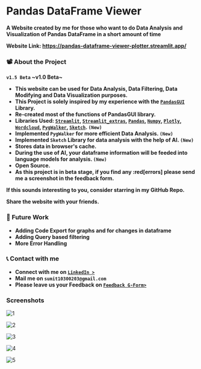 # Pandas DataFrame Viewer
**A Website created by me for those who want to do Data Analysis and Visualization of Pandas DataFrame in a short amount of time**

**Website Link: https://pandas-dataframe-viewer-plotter.streamlit.app/**

### :film_projector: About the Project
**`v1.5 Beta` ~v1.0 Beta~**

* **This website can be used for Data Analysis, Data Filtering, Data Modifying and Data Visualization purposes.**
* **This Project is solely inspired by my experience with the [`PandasGUI`]((https://github.com/adamerose/PandasGUI)) Library.**
* **Re-created most of the functions of PandasGUI library.**
* **Libraries Used: [`Streamlit`](https://streamlit.io/), [`Streamlit_extras`](https://extras.streamlit.app/), [`Pandas`](https://pandas.pydata.org/), [`Numpy`](https://numpy.org/), [`Plotly`](https://plotly.com/), [`Wordcloud`](https://amueller.github.io/word_cloud/), [`PygWalker`](https://github.com/Kanaries/pygwalker), [`Sketch`](https://github.com/approximatelabs/sketch). `(New)`**
* **Implemented `PygWalker` for more efficient Data Analysis. `(New)`**
* **Implemented `Sketch` Library for data analysis with the help of AI. `(New)`**
* **Stores data in browser's cache.**
* **During the use of AI, your dataframe information will be feeded into language models for analysis. `(New)`**
* **Open Source.**
* **As this project is in beta stage, if you find any :red[errors] please send me a screenshot in the feedback form.**

**If this sounds interesting to you, consider starring in my GitHub Repo.**

**Share the website with your friends.**

### 🔮 Future Work

* **Adding Code Export for graphs and for changes in dataframe**
* **Adding Query based filtering**
* **More Error Handling**

### 📞 Contact with me

* **Connect with me on [`LinkedIn >`](https://bit.ly/3DyD6cP)**            
* **Mail me on `sumit10300203@gmail.com`**
* **Please leave us your Feedback on [`Feedback G-Form>`](https://forms.gle/vzVN6h7FtwCn45hw6)**

### **Screenshots**

![1](https://github.com/sumit10300203/Pandas-DataFrame-Viewer/assets/66067910/53fb9d30-cb32-4aaa-87ff-1c91d1386751)

![2](https://github.com/sumit10300203/Pandas-DataFrame-Viewer/assets/66067910/469c5264-3c57-491a-afdb-c4f5128eda41)

![3](https://github.com/sumit10300203/Pandas-DataFrame-Viewer/assets/66067910/c9264584-ed75-4b54-a409-7d22c7b313c8)

![4](https://github.com/sumit10300203/Pandas-DataFrame-Viewer/assets/66067910/7baa4c09-18d4-4aa5-8dcb-08c454d1c83e)

![5](https://github.com/sumit10300203/Pandas-DataFrame-Viewer/assets/66067910/048c6f4a-d52b-4c0f-b249-35a84596cfa7)
